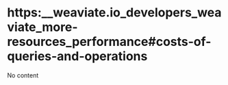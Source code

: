 # https:\_\_weaviate.io_developers_weaviate_more-resources_performance#costs-of-queries-and-operations

No content
